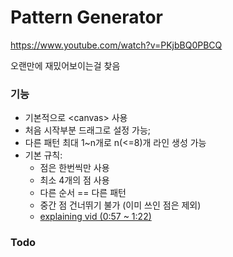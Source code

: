# Pattern Generator

https://www.youtube.com/watch?v=PKjbBQ0PBCQ


오랜만에 재밌어보이는걸 찾음


### 기능

 - 기본적으로 \<canvas\> 사용
 - 처음 시작부분 드래그로 설정 가능;
 - 다른 패턴 최대 1~n개로 n(<=8)개 라인 생성 가능
 - 기본 규칙: 
     - 점은 한번씩만 사용
     - 최소 4개의 점 사용
     - 다른 순서 == 다른 패턴
     - 중간 점 건너뛰기 불가 (이미 쓰인 점은 제외)
     - [explaining vid (0:57 ~ 1:22)](https://youtu.be/PKjbBQ0PBCQ?si=8cfbrRLfaH0p3F6A&t=57)


### Todo

